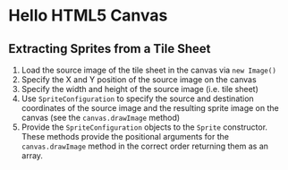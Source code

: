 # Hello HTML5 Canvas

## Extracting Sprites from a Tile Sheet

1. Load the source image of the tile sheet in the canvas via `new Image()`
2. Specify the X and Y position of the source image on the canvas
3. Specify the width and height of the source image (i.e. tile sheet)
4. Use `SpriteConfiguration` to specify the source and destination coordinates of the source image and the resulting sprite image on the canvas (see the `canvas.drawImage` method)
5. Provide the `SpriteConfiguration` objects to the `Sprite` constructor. These methods provide the positional arguments for the `canvas.drawImage` method in the correct order returning them as an array.
